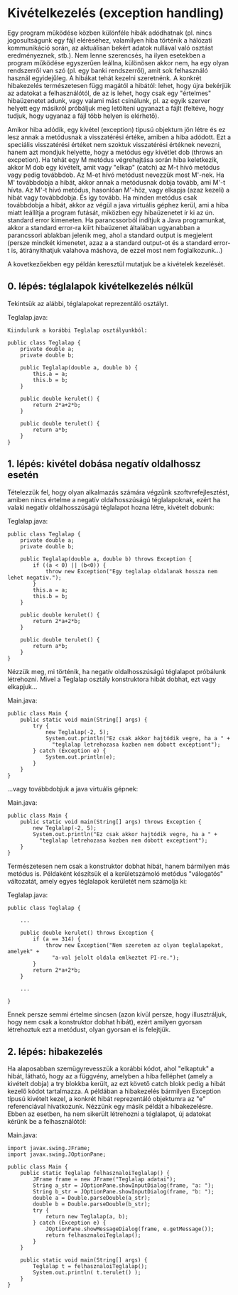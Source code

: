 # Kivételkezelés (exception handling)

Egy program működése közben különféle hibák adódhatnak (pl. nincs jogosultságunk egy fájl eléréséhez, valamilyen hiba történik a hálózati kommunikáció során, az aktuálisan bekért adatok nullával való osztást eredményeznek, stb.). 
Nem lenne szerencsés, ha ilyen esetekben a program működése egyszerűen leállna, különösen akkor nem, ha egy olyan rendszerről van szó (pl. egy banki rendszerről), amit sok felhasználó használ egyidejűleg. 
A hibákat tehát kezelni szeretnénk. A konkrét hibakezelés természetesen függ magától a hibától: lehet, hogy újra bekérjük az adatokat a felhasználótól, de az is lehet, hogy csak egy "értelmes" hibaüzenetet adunk, vagy valami mást csinálunk, pl. 
az egyik szerver helyett egy másikról próbáljuk meg letölteni ugyanazt a fájlt (feltéve, hogy tudjuk, hogy ugyanaz a fájl több helyen is elérhető).

Amikor hiba adódik, egy kivétel (exception) típusú objektum jön létre és ez lesz annak a metódusnak a visszatérési értéke, amiben a hiba adódott. Ezt a speciális visszatérési értéket nem szoktuk visszatérési értéknek nevezni, hanem 
azt mondjuk helyette, hogy a metódus egy kivétlet dob (throws an excpetion). Ha tehát egy M metódus végrehajtása során hiba keletkezik, akkor M dob egy kivételt, amit vagy "elkap" (catch) az M-t hívó metódus vagy pedig továbbdob.
Az M-et hívó metódust nevezzük most M'-nek. Ha M' továbbdobja a hibát, akkor annak a metódusnak dobja tovább, ami M'-t hívta. Az M'-t hívó metódus, hasonlóan M'-höz, vagy elkapja (azaz kezeli) a hibát vagy továbbdobja. És így tovább. 
Ha minden metódus csak továbbdobja a hibát, akkor az végül a java virtuális géphez kerül, ami a hiba miatt leállítja a program futását, miközben egy hibaüzenetet ír ki az ún. standard error kimeneten. Ha parancssorból indítjuk a Java 
programunkat, akkor a standard error-ra kiírt hibaüzenet általában ugyanabban a parancssori ablakban jelenik meg, ahol a standard output is megjelent (persze mindkét kimenetet, azaz a a standard output-ot és a standard error-t is,
átirányíthatjuk valahova máshova, de ezzel most nem foglalkozunk...) 

A kovetkezőekben egy példán keresztül mutatjuk be a kivételek kezelését. 

## 0. lépés: téglalapok kivételkezelés nélkül

Tekintsük az alábbi, téglalapokat reprezentáló osztályt.

Teglalap.java:

```
Kiindulunk a korábbi Teglalap osztályunkból:

public class Teglalap {
    private double a;
    private double b;

    public Teglalap(double a, double b) {
        this.a = a; 
        this.b = b;
    }

    public double kerulet() {
        return 2*a+2*b;
    }

    public double terulet() {
        return a*b;
    }
}
```

## 1. lépés: kivétel dobása negatív oldalhossz esetén

Tételezzük fel, hogy olyan alkalmazás számára végzünk szoftvrefejlesztést, amiben nincs értelme a negatív oldalhosszúságú téglalapoknak, ezért ha valaki negatív oldalhosszúságú téglalapot hozna létre, kivételt dobunk:

Teglalap.java:

```
public class Teglalap {
    private double a;
    private double b;

    public Teglalap(double a, double b) throws Exception {
        if ((a < 0) || (b<0)) {
            throw new Exception("Egy teglalap oldalanak hossza nem lehet negativ.");
        }
        this.a = a;
        this.b = b;
    }

    public double kerulet() {
        return 2*a+2*b;
    }

    public double terulet() {
        return a*b;
    }
}
```

Nézzük meg, mi történik, ha negatív oldalhosszúságú téglalapot próbálunk létrehozni. 
Mivel a Teglalap osztály konstruktora hibát dobhat, ezt vagy elkapjuk...

Main.java:

```
public class Main {
    public static void main(String[] args) {
        try {
            new Teglalap(-2, 5);
            System.out.println("Ez csak akkor hajtódik vegre, ha a " +
              "teglalap letrehozasa kozben nem dobott exceptiont");
        } catch (Exception e) {
            System.out.println(e);
        }
    }
}
```

...vagy továbbdobjuk a java virtuális gépnek:

Main.java:

```
public class Main {
    public static void main(String[] args) throws Exception {
        new Teglalap(-2, 5);
        System.out.println("Ez csak akkor hajtódik vegre, ha a " +
          "teglalap letrehozasa kozben nem dobott exceptiont");
    }
}
```

Természetesen nem csak a konstruktor dobhat hibát, hanem bármilyen más metódus is. Példaként készítsük el a kerületszámoló metódus "válogatós" 
változatát, amely egyes téglalapok kerületét nem számolja ki: 

Teglalap.java:

```
public class Teglalap {

    ...

    public double kerulet() throws Exception {
        if (a == 314) {
            throw new Exception("Nem szeretem az olyan teglalapokat, amelyek" +
              "a-val jelolt oldala emlkeztet PI-re.");
        }
        return 2*a+2*b;
    }

    ...

}
```

Ennek persze semmi értelme sincsen (azon kívül persze, hogy illusztráljuk, hogy nem csak a konstruktor dobhat hibát), 
ezért amilyen gyorsan létrehoztuk ezt a metódust, olyan gyorsan el is felejtjük. 


## 2. lépés: hibakezelés

Ha alaposabban szemügyrevesszük a korábbi kódot, ahol "elkaptuk" a hibát, látható, hogy az a függvény, amelyben a hiba felléphet (amely a kivételt dobja) a try blokkba került, az ezt követő 
catch blokk pedig a hibát kezelő kódot tartalmazza. A példában a hibakezelés bármilyen Exception típusú kivételt kezel, a konkrét hibát reprezentáló objektumra az "e" referenciával hivatkozunk.
Nézzünk egy másik példát a hibakezelésre. Ebben az esetben, ha nem sikerült létrehozni a téglalapot, új adatokat kérünk be a felhasználótól:

Main.java:

```
import javax.swing.JFrame;
import javax.swing.JOptionPane;

public class Main {
    public static Teglalap felhasznaloiTeglalap() {
        JFrame frame = new JFrame("Teglalap adatai");
        String a_str = JOptionPane.showInputDialog(frame, "a: ");
        String b_str = JOptionPane.showInputDialog(frame, "b: ");
        double a = Double.parseDouble(a_str);
        double b = Double.parseDouble(b_str);
        try {
            return new Teglalap(a, b);
        } catch (Exception e) {
            JOptionPane.showMessageDialog(frame, e.getMessage());
            return felhasznaloiTeglalap();
        }
    }

    public static void main(String[] args) {
        Teglalap t = felhasznaloiTeglalap();
        System.out.println( t.terulet() );
    }
}
```
